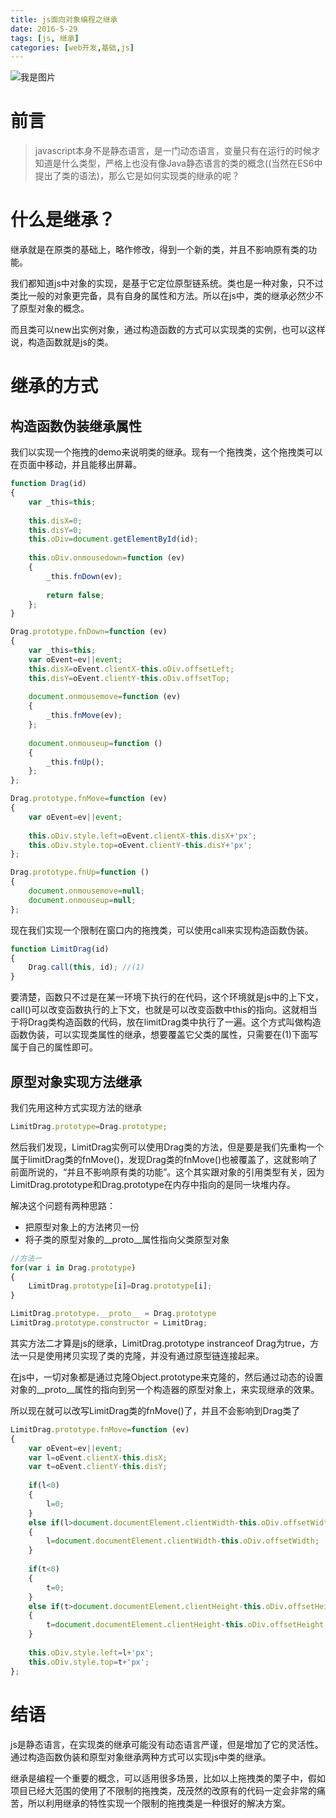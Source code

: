 ```yaml
---
title: js面向对象编程之继承
date: 2016-5-29
tags: [js, 继承]
categories: [web开发,基础,js]
---
```


![我是图片](https://ss0.bdstatic.com/70cFvHSh_Q1YnxGkpoWK1HF6hhy/it/u=1310394567,277925733&fm=27&gp=0.jpg)

# 前言
> javascript本身不是静态语言，是一门动态语言，变量只有在运行的时候才知道是什么类型，严格上也没有像Java静态语言的类的概念((当然在ES6中提出了类的语法)，那么它是如何实现类的继承的呢？

<!--more-->

# 什么是继承？

继承就是在原类的基础上，略作修改，得到一个新的类，并且不影响原有类的功能。

我们都知道js中对象的实现，是基于它定位原型链系统。类也是一种对象，只不过类比一般的对象更完备，具有自身的属性和方法。所以在js中，类的继承必然少不了原型对象的概念。

而且类可以new出实例对象，通过构造函数的方式可以实现类的实例，也可以这样说，构造函数就是js的类。

# 继承的方式

## 构造函数伪装继承属性

我们以实现一个拖拽的demo来说明类的继承。现有一个拖拽类，这个拖拽类可以在页面中移动，并且能移出屏幕。

```js
function Drag(id)
{
	var _this=this;
	
	this.disX=0;
	this.disY=0;
	this.oDiv=document.getElementById(id);
	
	this.oDiv.onmousedown=function (ev)
	{
		_this.fnDown(ev);
		
		return false;
	};
}

Drag.prototype.fnDown=function (ev)
{
	var _this=this;
	var oEvent=ev||event;
	this.disX=oEvent.clientX-this.oDiv.offsetLeft;
	this.disY=oEvent.clientY-this.oDiv.offsetTop;
	
	document.onmousemove=function (ev)
	{
		_this.fnMove(ev);
	};
	
	document.onmouseup=function ()
	{
		_this.fnUp();
	};
};

Drag.prototype.fnMove=function (ev)
{
	var oEvent=ev||event;
	
	this.oDiv.style.left=oEvent.clientX-this.disX+'px';
	this.oDiv.style.top=oEvent.clientY-this.disY+'px';
};

Drag.prototype.fnUp=function ()
{
	document.onmousemove=null;
	document.onmouseup=null;
};
```

现在我们实现一个限制在窗口内的拖拽类，可以使用call来实现构造函数伪装。
```js
function LimitDrag(id)
{
	Drag.call(this, id); //(1)
}
```

要清楚，函数只不过是在某一环境下执行的在代码，这个环境就是js中的上下文，call()可以改变函数执行的上下文，也就是可以改变函数中this的指向。这就相当于将Drag类构造函数的代码，放在limitDrag类中执行了一遍。这个方式叫做构造函数伪装，可以实现类属性的继承，想要覆盖它父类的属性，只需要在(1)下面写属于自己的属性即可。

## 原型对象实现方法继承

我们先用这种方式实现方法的继承

```js
LimitDrag.prototype=Drag.prototype;
```

然后我们发现，LimitDrag实例可以使用Drag类的方法，但是要是我们先重构一个属于limitDrag类的fnMove()，发现Drag类的fnMove()也被覆盖了，这就影响了前面所说的，“并且不影响原有类的功能”。这个其实跟对象的引用类型有关，因为LimitDrag.prototype和Drag.prototype在内存中指向的是同一块堆内存。

解决这个问题有两种思路：
* 把原型对象上的方法拷贝一份
* 将子类的原型对象的__proto__属性指向父类原型对象

```js
//方法一
for(var i in Drag.prototype)
{
	LimitDrag.prototype[i]=Drag.prototype[i];
}
```

```js
LimitDrag.prototype.__proto__ = Drag.prototype
LimitDrag.prototype.constructor = LimitDrag;
```

其实方法二才算是js的继承，LimitDrag.prototype instranceof Drag为true，方法一只是使用拷贝实现了类的克隆，并没有通过原型链连接起来。

在js中，一切对象都是通过克隆Object.prototype来克隆的，然后通过动态的设置对象的__proto__属性的指向到另一个构造器的原型对象上，来实现继承的效果。

所以现在就可以改写LimitDrag类的fnMove()了，并且不会影响到Drag类了

```js
LimitDrag.prototype.fnMove=function (ev)
{
	var oEvent=ev||event;
	var l=oEvent.clientX-this.disX;
	var t=oEvent.clientY-this.disY;
	
	if(l<0)
	{
		l=0;
	}
	else if(l>document.documentElement.clientWidth-this.oDiv.offsetWidth)
	{
		l=document.documentElement.clientWidth-this.oDiv.offsetWidth;
	}
	
	if(t<0)
	{
		t=0;
	}
	else if(t>document.documentElement.clientHeight-this.oDiv.offsetHeight)
	{
		t=document.documentElement.clientHeight-this.oDiv.offsetHeight;
	}
	
	this.oDiv.style.left=l+'px';
	this.oDiv.style.top=t+'px';
};
```

# 结语

js是静态语言，在实现类的继承可能没有动态语言严谨，但是增加了它的灵活性。通过构造函数伪装和原型对象继承两种方式可以实现js中类的继承。

继承是编程一个重要的概念，可以适用很多场景，比如以上拖拽类的栗子中，假如项目已经大范围的使用了不限制的拖拽类，茂茂然的改原有的代码一定会非常的痛苦，所以利用继承的特性实现一个限制的拖拽类是一种很好的解决方案。